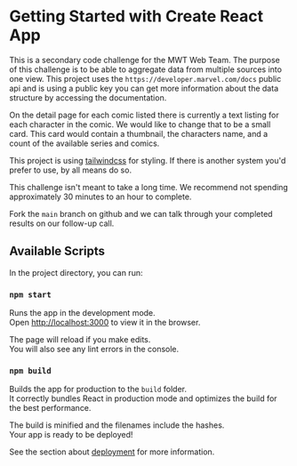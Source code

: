# Getting Started with Create React App

This is a secondary code challenge for the MWT Web Team. The purpose of this challenge is to be able to aggregate data
from multiple sources into one view. This project uses the `https://developer.marvel.com/docs` public api and is using a
public key you can get more information about the data structure by accessing the documentation. 

On the detail page for each comic listed there is currently a text listing for each character in the comic. We would
like to change that to be a small card. This card would contain a thumbnail, the characters name, and a count of the
available series and comics.

This project is using [tailwindcss](https://tailwindcss.com/) for styling. If there is another system you'd prefer to use, by all means do so.

This challenge isn't meant to take a long time. We recommend not spending approximately 30 minutes to an hour to complete.

Fork the `main` branch on github and we can talk through your completed results on our follow-up call.

## Available Scripts

In the project directory, you can run:

### `npm start`

Runs the app in the development mode.\
Open [http://localhost:3000](http://localhost:3000) to view it in the browser.

The page will reload if you make edits.\
You will also see any lint errors in the console.

### `npm build`

Builds the app for production to the `build` folder.\
It correctly bundles React in production mode and optimizes the build for the best performance.

The build is minified and the filenames include the hashes.\
Your app is ready to be deployed!

See the section about [deployment](https://facebook.github.io/create-react-app/docs/deployment) for more information.